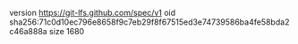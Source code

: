 version https://git-lfs.github.com/spec/v1
oid sha256:71c0d10ec796e8658f9c7eb29f8f67515ed3e74739586ba4fe58bda2c46a888a
size 1680
